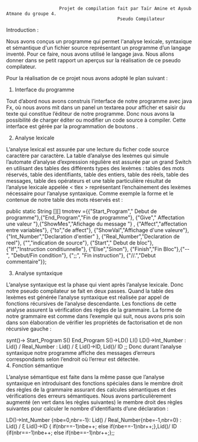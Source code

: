                         Projet de compilation fait par Taïr Amine et Ayoub Atmane du groupe 4.
                                              Pseudo Compilateur


Introduction :


 Nous avons conçus un programme qui permet l'analyse lexicale, syntaxique et sémantique d'un fichier source représentant un programme d’un langage inventé. Pour ce faire, nous avons utilisé le langage java. Nous allons donner dans se petit rapport un aperçus sur la réalisation de ce pseudo compilateur.
 
 Pour la réalisation de ce projet nous avons adopté le plan suivant :
 
1.	Interface du programme 

Tout d’abord nous avons construis l’interface de notre programme avec java Fx, où nous avons mit dans un panel un textarea pour afficher et saisir du texte qui constitue l’éditeur de notre programme. Donc nous avons la possibilité de charger éditer ou modifier  un code source à compiler. Cette interface est gérée par la programmation de boutons .

2.	Analyse lexicale

L’analyse lexical est assurée par une lecture du ficher code source caractère par caractère. La table d’analyse des lexèmes qui simule l’automate d’analyse d’expression régulière est assurée par un grand Switch en utilisant des tables des différents types des lexèmes : tables des mots réservés, table des identifiants, table des entiers, table des réels, table des messages, table des opérateurs et une table particulière résultat de l’analyse lexicale appelée < tlex > représentant l’enchainement des lexèmes nécessaire pour l’analyse syntaxique. Comme exemple la forme et le contenue de notre table des mots réservés est :

 public static String [][] tmotrev ={{"Start_Program"," Debut de programme"},{"End_Program","Fin de programme"}, {"Give"," Affectation  une valeur "},{"ShowMes","Afichage du message "} , {"Affect","affectation entre variables"}, {"to","de affect"}, {"ShowVal","Affichage d'une valeure"}, {"Int_Number","Declaration d'entier" }, {"Real_Number","Declaration de reel"}, {"","indication de source"},         {"Start"," Debut de bloc"}, {"If","Instruction conditiunnelle"}, {"Else","Sinon"},  {"Finish","Fin Bloc"},{"--", "Debut/Fin condition"},  {";;", "Fin instruction"}, {"//.","Debut commentaire"}};
 
3.	Analyse syntaxique

L’analyse syntaxique est la phase qui vient après l’analyse lexicale. Donc notre pseudo compilateur se fait en deux passes. Quand la table des lexèmes est générée l’analyse syntaxique est réalisée par appel de fonctions récursives de l’analyse descendante. Les fonctions de cette analyse assurent la vérification des règles de la grammaire. La forme de notre grammaire est comme dans l’exemple qui suit, nous avons pris soin dans son élaboration de vérifier les propriétés de factorisation et de non récursive gauche :

synt()-> Start_Program S() End_Program
S()->LD() LI()
LD()->Int_Number : Lid() / Real_Number : Lid() / ξ
Lid()->ID, Lid()/ ID ;;
Donc durant l’analyse syntaxique notre programme affiche des messages d’erreurs correspondants selon l’endroit où l’erreur est détectée.       
4.	Fonction sémantique

L’analyse sémantique est faite dans la même passe que l’analyse syntaxique en introduisant des fonctions spéciales dans le membre droit des règles de la grammaire assurant des calcules sémantiques et des vérifications des erreurs sémantiques. Nous avons particulièrement augmenté (en vert dans les règles suivantes) le membre droit des règles suivantes pour calculer le nombre d’identifiants d’une déclaration :

LD()->Int_Number {nbe=0,nbr=-1}: Lid() / Real_Number{nbe=-1,nbr=0} : Lid() / ξ
Lid()->ID { if(nbr==-1)nbe++;
         else if(nbe==-1)nbr++;},Lid()/ ID   {if(nbr==-1)nbe++;
         else if(nbe==-1)nbr++;};;
